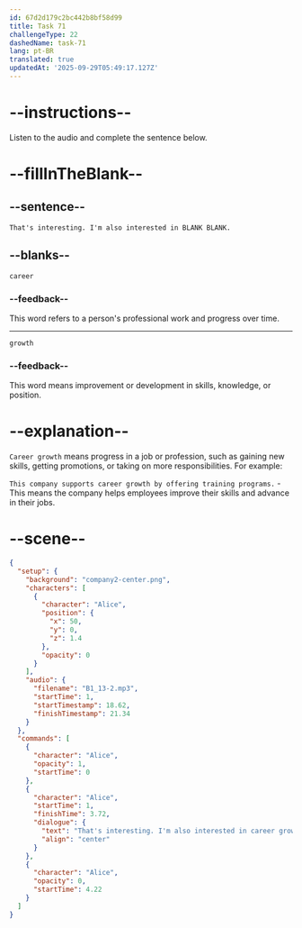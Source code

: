 ```yaml
---
id: 67d2d179c2bc442b8bf58d99
title: Task 71
challengeType: 22
dashedName: task-71
lang: pt-BR
translated: true
updatedAt: '2025-09-29T05:49:17.127Z'
---
```


<!-- (Audio) Alice: That's interesting. I'm also interested in career growth. -->

# --instructions--

Listen to the audio and complete the sentence below.  

# --fillInTheBlank--

## --sentence--

`That's interesting. I'm also interested in BLANK BLANK.`  

## --blanks--

`career`  

### --feedback--

This word refers to a person's professional work and progress over time.  

---

`growth`  

### --feedback--

This word means improvement or development in skills, knowledge, or position.  

# --explanation--

`Career growth` means progress in a job or profession, such as gaining new skills, getting promotions, or taking on more responsibilities. For example:

`This company supports career growth by offering training programs.` - This means the company helps employees improve their skills and advance in their jobs.  

# --scene--

```json
{
  "setup": {
    "background": "company2-center.png",
    "characters": [
      {
        "character": "Alice",
        "position": {
          "x": 50,
          "y": 0,
          "z": 1.4
        },
        "opacity": 0
      }
    ],
    "audio": {
      "filename": "B1_13-2.mp3",
      "startTime": 1,
      "startTimestamp": 18.62,
      "finishTimestamp": 21.34
    }
  },
  "commands": [
    {
      "character": "Alice",
      "opacity": 1,
      "startTime": 0
    },
    {
      "character": "Alice",
      "startTime": 1,
      "finishTime": 3.72,
      "dialogue": {
        "text": "That's interesting. I'm also interested in career growth.",
        "align": "center"
      }
    },
    {
      "character": "Alice",
      "opacity": 0,
      "startTime": 4.22
    }
  ]
}
```
